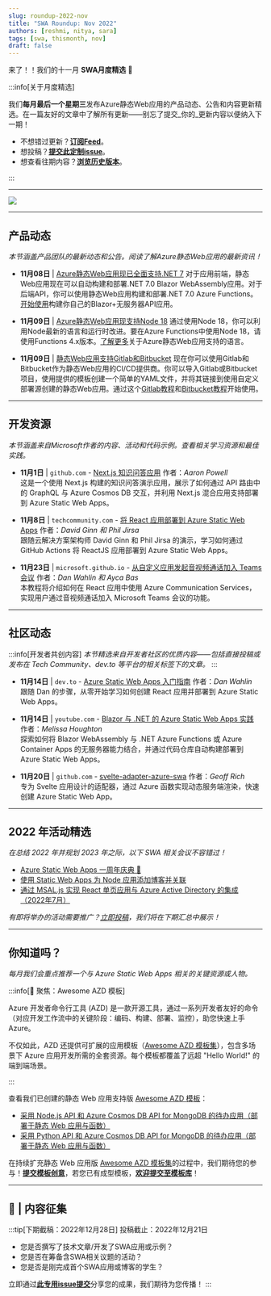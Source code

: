 ```yaml
---
slug: roundup-2022-nov
title: "SWA Roundup: Nov 2022"
authors: [reshmi, nitya, sara]
tags: [swa, thismonth, nov]
draft: false
---
```


<head>
  <meta name="twitter:url" content="https://www.azurestaticwebapps.dev/blog/roundup-2022-nov" />
  <meta name="twitter:title" content="This Month in Azure Static Web Apps: Nov 2022" />
  <meta name="twitter:description" content="This November in @AzureStaticApps - we cover hybrid rendering with @nextjs, universal rendering with @nuxt_js and put the spotlight on #MicrosoftStudentSummit" />
  <meta name="twitter:image" content="https://www.azurestaticwebapps.dev/img/png/roundup/nov.png" />
  <meta name="twitter:card" content="summary_large_image" />
  <meta name="twitter:creator" content="@nitya" />
  <meta name="twitter:site" content="@AzureStaticApps" /> 
  <link rel="canonical" href="https://www.azurestaticwebapps.dev/blog/roundup-2022-nov" />
</head>

来了！！我们的十一月 **SWA月度精选** 🎉

:::info[关于月度精选]

我们**每月最后一个星期三**发布Azure静态Web应用的产品动态、公告和内容更新精选。在一篇友好的文章中了解所有更新——别忘了提交_你的_更新内容以便纳入下一期！

 * 不想错过更新？<a href="/blog/rss.xml" target="_blank">**订阅Feed**</a>。
 * 想投稿？[**提交此定制issue**](https://github.com/staticwebdev/30DaysOfSWA/issues/new?assignees=&labels=ThisMonthIn+-+Community&template=---this-month-in-swa--community-submission.md&title=This+Month+In%3A+Community)。
 * 想查看往期内容？[**浏览历史版本**](/thismonth#view-past-editions)。

:::

---

![](../../static/img/png/roundup/nov.png)

---

## 产品动态

_本节涵盖产品团队的最新动态和公告。阅读了解Azure静态Web应用的最新资讯！_

* **11月08日** | [Azure静态Web应用现已全面支持.NET 7](https://azure.microsoft.com/en-us/updates/generally-available-azure-static-web-apps-now-fully-supports-net-7/?WT.mc_id=academic-7401100000-sagibbon) 对于应用前端，静态Web应用现在可以自动构建和部署.NET 7.0 Blazor WebAssembly应用。对于后端API，你可以使用静态Web应用构建和部署.NET 7.0 Azure Functions。[开始使用](https://learn.microsoft.com/en-us/azure/static-web-apps/deploy-blazor?WT.mc_id=academic-74011-sagibbon)构建你自己的Blazor+无服务器API应用。

* **11月09日** | [Azure静态Web应用现支持Node 18](https://azure.microsoft.com/en-us/updates/public-preview-azure-static-web-apps-now-supports-node-18/?WT.mc_id=academic-74011-sagibbon) 通过使用Node 18，你可以利用Node最新的语言和运行时改进。要在Azure Functions中使用Node 18，请使用Functions 4.x版本。[了解更多](https://learn.microsoft.com/en-us/azure/static-web-apps/languages-runtimes?WT.mc_id=academic-74011-sagibbon)关于Azure静态Web应用支持的语言。

* **11月09日** | [静态Web应用支持Gitlab和Bitbucket](https://azure.microsoft.com/en-us/updates/generally-available-static-web-apps-support-for-gitlab-and-bitbucket/?WT.mc_id=academic-74011-sagibbon) 现在你可以使用Gitlab和Bitbucket作为静态Web应用的CI/CD提供商。你可以导入Gitlab或Bitbucket项目，使用提供的模板创建一个简单的YAML文件，并将其链接到使用自定义部署源创建的静态Web应用。通过这个[Gitlab教程](https://learn.microsoft.com/en-us/azure/static-web-apps/gitlab?tabs=vanilla-javascript?WT.mc_id=academic-74011-sagibbon)和[Bitbucket教程](https://learn.microsoft.com/en-us/azure/static-web-apps/bitbucket?tabs=vanilla-javascript?WT.mc_id=academic-74011-sagibbon)开始使用。

---

## 开发资源

_本节涵盖来自Microsoft作者的内容、活动和代码示例。查看相关学习资源和最佳实践。_

* **11月1日** | `github.com` - [Next.js 知识问答应用](https://github.com/aaronpowell/nextjs-graphql-trivia-demo) 作者：_Aaron Powell_  
  这是一个使用 Next.js 构建的知识问答演示应用，展示了如何通过 API 路由中的 GraphQL 与 Azure Cosmos DB 交互，并利用 Next.js 混合应用支持部署到 Azure Static Web Apps。

* **11月8日** | `techcommunity.com` - [将 React 应用部署到 Azure Static Web Apps](https://techcommunity.microsoft.com/t5/healthcare-and-life-sciences/deploy-a-react-app-to-azure-static-web-apps/ba-p/3671939/?WT.mc_id=academic-74011-sagibbon) 作者：_David Ginn 和 Phil Jirsa_  
  跟随云解决方案架构师 David Ginn 和 Phil Jirsa 的演示，学习如何通过 GitHub Actions 将 ReactJS 应用部署到 Azure Static Web Apps。

* **11月23日** | `microsoft.github.io` - [从自定义应用发起音视频通话加入 Teams 会议](https://microsoft.github.io/MicrosoftCloud/tutorials/docs/ACS-to-Teams-Meeting) 作者：_Dan Wahlin 和 Ayca Bas_  
  本教程将介绍如何在 React 应用中使用 Azure Communication Services，实现用户通过音视频通话加入 Microsoft Teams 会议的功能。

---

## 社区动态

:::info[开发者共创内容]
_本节精选来自开发者社区的优质内容——包括直接投稿或发布在 Tech Community、dev.to 等平台的相关标签下的文章。_
:::

* **11月14日** | `dev.to` - [Azure Static Web Apps 入门指南](https://dev.to/danwahlin/getting-started-with-azure-static-web-apps-4a8j) 作者：_Dan Wahlin_  
  跟随 Dan 的步骤，从零开始学习如何创建 React 应用并部署到 Azure Static Web Apps。

* **11月14日** | `youtube.com` - [Blazor 与 .NET 的 Azure Static Web Apps 实践](https://www.youtube.com/watch?v=FjGjguW1Xa0) 作者：_Melissa Houghton_  
  探索如何将 Blazor WebAssembly 与 .NET Azure Functions 或 Azure Container Apps 的无服务器能力结合，并通过代码仓库自动构建部署到 Azure Static Web Apps。

* **11月20日** | `github.com` - [svelte-adapter-azure-swa](https://github.com/geoffrich/svelte-adapter-azure-swa) 作者：_Geoff Rich_  
  专为 Svelte 应用设计的适配器，通过 Azure 函数实现动态服务端渲染，快速创建 Azure Static Web App。

---

## 2022 年活动精选

_在总结 2022 年并规划 2023 年之际，以下 SWA 相关会议不容错过！_

* [Azure Static Web Apps 一周年庆典 🥳](https://www.youtube.com/watch?v=1e6k5HNK4F8)
* [使用 Static Web Apps 为 Node 应用添加博客并关联](https://www.youtube.com/watch?v=vWwjMTeP1kU)
* [通过 MSAL.js 实现 React 单页应用与 Azure Active Directory 的集成（2022年7月）](https://www.youtube.com/watch?v=7oPSL5wWeS0)

_有即将举办的活动需要推广？[立即投稿](https://github.com/staticwebdev/30DaysOfSWA/issues/new?assignees=&labels=ThisMonthIn+-+Community&template=---this-month-in-swa--community-submission.md&title=This+Month+In%3A+Community)，我们将在下期汇总中展示！_

---

## 你知道吗？

_每月我们会重点推荐一个与 Azure Static Web Apps 相关的关键资源或人物。_

:::info[🌟 聚焦：Awesome AZD 模板]

Azure 开发者命令行工具 (AZD) 是一款开源工具，通过一系列开发者友好的命令（对应开发工作流中的关键阶段：编码、构建、部署、监控），助您快速上手 Azure。

不仅如此，AZD 还提供可扩展的应用模板（[Awesome AZD 模板集](https://azure.github.io/awesome-azd/)），包含多场景下 Azure 应用开发所需的全套资源。每个模板都覆盖了远超 "Hello World!" 的端到端场景。

:::

查看我们已创建的静态 Web 应用支持版 [Awesome AZD 模板](https://azure.github.io/awesome-azd/)：

* [采用 Node.js API 和 Azure Cosmos DB API for MongoDB 的待办应用（部署于静态 Web 应用与函数）](https://github.com/Azure-Samples/todo-nodejs-mongo-swa-func)
* [采用 Python API 和 Azure Cosmos DB API for MongoDB 的待办应用（部署于静态 Web 应用与函数）](https://github.com/Azure-Samples/todo-python-mongo-swa-func)

在持续扩充静态 Web 应用版 [Awesome AZD 模板集](https://azure.github.io/awesome-azd/)的过程中，我们期待您的参与！**[提交模板创意](https://github.com/Azure/awesome-azd/issues/new?assignees=nitya%2C+savannahostrowski&labels=requested-contribution&template=%F0%9F%A4%94-submit-an-idea-for-a-template.md&title=%5BIdea%5D+%3Cyour-template-name%3E)**，若您已有成型模板，**[欢迎提交至模板库](https://github.com/Azure/awesome-azd/issues/new?assignees=nitya%2C+savannahostrowski&labels=new-contribution&template=%F0%9F%93%B2contribute-an-azd-template-.md&title=%5BNew+azd-template%5D+%3Cyour-template-name%3E)**！

---

## 🚨 | 内容征集

:::tip[下期截稿：2022年12月28日]
投稿截止：2022年12月21日

 * 您是否撰写了技术文章/开发了SWA应用或示例？
 * 您是否在筹备含SWA相关议题的活动？
 * 您是否是刚完成首个SWA应用或博客的学生？

立即通过[**此专用issue提交**](https://github.com/staticwebdev/30DaysOfSWA/issues/new?assignees=&labels=ThisMonthIn+-+Community&template=---this-month-in-swa--community-submission.md&title=This+Month+In%3A+Community)分享您的成果，我们期待为您传播！
:::